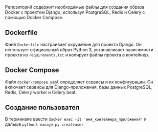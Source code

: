 Репозиторий содержит необходимые файлы для создания образа Docker с проектом Django, используя PostgreSQL, Redis и Celery с помощью Docker Compose.

## Dockerfile
Файл `Dockerfile` настраивает окружение для проекта Django.
Он использует официальный образ Python 3, устанавливает зависимости
проекта из `requirements.txt` и копирует файлы проекта в контейнер.

## Docker Compose
Файл `docker-compose.yaml` определяет сервисы и их конфигурации. Он включает сервисы для Django-приложения, базы данных PostgreSQL, Redis, Celery worker и Celery beat.

## Создание пользовател
В терминале ввести `docker exec -it 'имя_контейнера_приложения'` и дальше `python3 manage.py createuser`